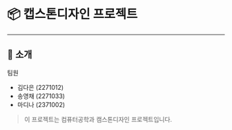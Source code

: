 # 📦 캡스톤디자인 프로젝트

---

## 📝 소개
팀원  
- 김다은 (2271012)
- 송영채 (2271033)
- 마디나 (2371002)


> 이 프로젝트는 컴퓨터공학과 캠스톤디자인 프로젝트입니다.

